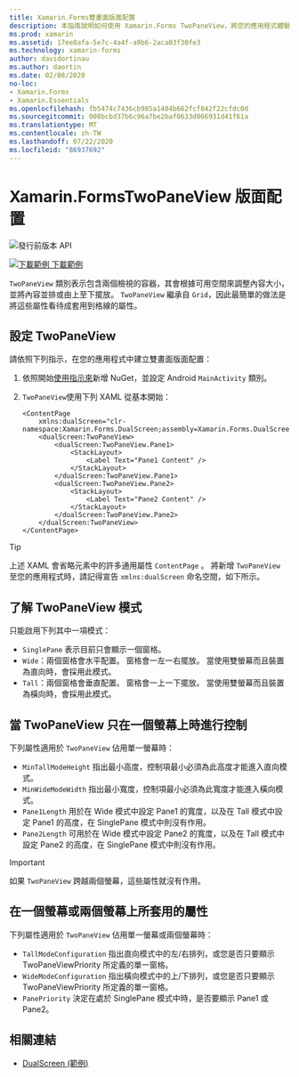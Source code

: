 ```yaml
---
title: Xamarin.Forms雙畫面版面配置
description: 本指南說明如何使用 Xamarin.Forms TwoPaneView，將您的應用程式體驗優化，例如 Surface 雙核處理器技術和 Surface Neo 等雙畫面裝置。
ms.prod: xamarin
ms.assetid: 17ee8afa-5e7c-4a4f-a9b6-2aca03f30fe3
ms.technology: xamarin-forms
author: davidortinau
ms.author: daortin
ms.date: 02/08/2020
no-loc:
- Xamarin.Forms
- Xamarin.Essentials
ms.openlocfilehash: fb5474c7436cb985a1404b662fcf842f22cfdc0d
ms.sourcegitcommit: 008bcbd37b6c96a7be2baf0633d066931d41f61a
ms.translationtype: MT
ms.contentlocale: zh-TW
ms.lasthandoff: 07/22/2020
ms.locfileid: "86937692"
---
```

# <a name="xamarinforms-twopaneview-layout"></a>Xamarin.FormsTwoPaneView 版面配置

![發行前版本 API](~/media/shared/preview.png "此 API 目前是發行前版本")

[![下載範例](~/media/shared/download.png) 下載範例](https://docs.microsoft.com/samples/xamarin/xamarin-forms-samples/userinterface-dualscreendemos/)

`TwoPaneView` 類別表示包含兩個檢視的容器，其會根據可用空間來調整內容大小，並將內容並排或由上至下擺放。 `TwoPaneView` 繼承自 `Grid`，因此最簡單的做法是將這些屬性看待成套用到格線的屬性。

## <a name="set-up-twopaneview"></a>設定 TwoPaneView

請依照下列指示，在您的應用程式中建立雙畫面版面配置：

1. 依照開始[使用指示來](index.md)新增 NuGet，並設定 Android `MainActivity` 類別。
1. `TwoPaneView`使用下列 XAML 從基本開始：

    ```xaml
    <ContentPage 
        xmlns:dualScreen="clr-namespace:Xamarin.Forms.DualScreen;assembly=Xamarin.Forms.DualScreen">
        <dualScreen:TwoPaneView>
            <dualScreen:TwoPaneView.Pane1>
                <StackLayout>
                    <Label Text="Pane1 Content" />
                </StackLayout>
            </dualScreen:TwoPaneView.Pane1>
            <dualScreen:TwoPaneView.Pane2>
                <StackLayout>
                    <Label Text="Pane2 Content" />
                </StackLayout>
            </dualScreen:TwoPaneView.Pane2>
        </dualScreen:TwoPaneView>
    </ContentPage>
    ```

> [!TIP]
> 上述 XAML 會省略元素中的許多通用屬性 `ContentPage` 。 將新增 `TwoPaneView` 至您的應用程式時，請記得宣告 `xmlns:dualScreen` 命名空間，如下所示。

## <a name="understand-twopaneview-modes"></a>了解 TwoPaneView 模式

只能啟用下列其中一項模式：

- `SinglePane` 表示目前只會顯示一個窗格。
- `Wide`：兩個窗格會水平配置。 窗格會一左一右擺放。 當使用雙螢幕而且裝置為直向時，會採用此模式。
- `Tall`：兩個窗格會垂直配置。 窗格會一上一下擺放。 當使用雙螢幕而且裝置為橫向時，會採用此模式。

## <a name="control-twopaneview-when-its-only-on-one-screen"></a>當 TwoPaneView 只在一個螢幕上時進行控制

下列屬性適用於 `TwoPaneView` 佔用單一螢幕時：

- `MinTallModeHeight` 指出最小高度，控制項最小必須為此高度才能進入直向模式。
- `MinWideModeWidth` 指出最小寬度，控制項最小必須為此寬度才能進入橫向模式。
- `Pane1Length` 用於在 Wide 模式中設定 Pane1 的寬度，以及在 Tall 模式中設定 Pane1 的高度，在 SinglePane 模式中則沒有作用。
- `Pane2Length` 可用於在 Wide 模式中設定 Pane2 的寬度，以及在 Tall 模式中設定 Pane2 的高度，在 SinglePane 模式中則沒有作用。

> [!IMPORTANT]
> 如果 `TwoPaneView` 跨越兩個螢幕，這些屬性就沒有作用。

## <a name="properties-that-apply-when-on-one-screen-or-two"></a>在一個螢幕或兩個螢幕上所套用的屬性

下列屬性適用於 `TwoPaneView` 佔用單一螢幕或兩個螢幕時：

- `TallModeConfiguration` 指出直向模式中的左/右排列，或您是否只要顯示 TwoPaneViewPriority 所定義的單一窗格。
- `WideModeConfiguration` 指出橫向模式中的上/下排列，或您是否只要顯示 TwoPaneViewPriority 所定義的單一窗格。
- `PanePriority` 決定在處於 SinglePane 模式中時，是否要顯示 Pane1 或 Pane2。

## <a name="related-links"></a>相關連結

- [DualScreen (範例)](https://docs.microsoft.com/samples/xamarin/xamarin-forms-samples/userinterface-dualscreendemos/)
